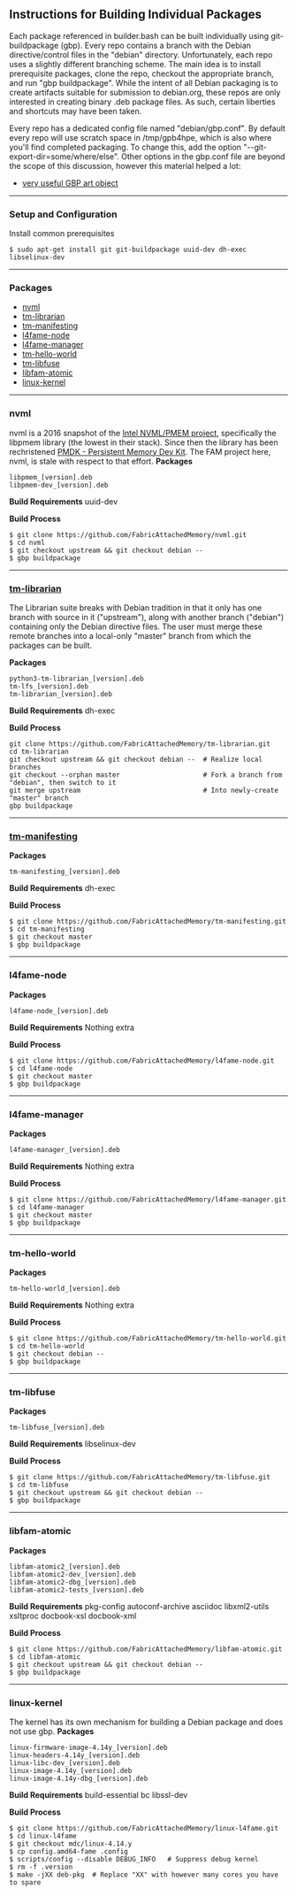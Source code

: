 ## Instructions for Building Individual Packages

Each package referenced in builder.bash can be built individually using git-buildpackage (gbp).  Every repo contains a branch with the Debian directive/control files in the "debian" directory.  Unfortunately, each repo uses a slightly different branching scheme.  The main idea is to install prerequisite packages, clone the repo, checkout the appropriate branch, and run "gbp buildpackage".  While the intent of all Debian packaging is to create artifacts suitable for submission to debian.org, these repos are only interested in creating binary .deb package files.  As such, certain liberties and shortcuts may have been taken.

Every repo has a dedicated config file named "debian/gbp.conf".   By default every repo will use scratch space in /tmp/gpb4hpe, which is also where you'll find completed packaging.   To change this, add the option "--git-export-dir=some/where/else".  Other options in the gbp.conf file are beyond the scope of this discussion, however this material helped a lot:

* [very useful GBP art object](https://people.debian.org/~stapelberg/2016/11/25/build-tools.html)

---
### Setup and Configuration 
Install common prerequisites
```shell
$ sudo apt-get install git git-buildpackage uuid-dev dh-exec libselinux-dev
```

---
### Packages
  * [nvml](#nvml)
  * [tm-librarian](#tm-librarian)
  * [tm-manifesting](#tm-manifesting)
  * [l4fame-node](#l4fame-node)
  * [l4fame-manager](#l4fame-manager)
  * [tm-hello-world](#tm-hello-world)
  * [tm-libfuse](#tm-libfuse)
  * [libfam-atomic](#libfam-atomic)
  * [linux-kernel](#linux-kernel)

---
### nvml
nvml is a 2016 snapshot of the [Intel NVML/PMEM project](http://pmem.io/2017/12/11/NVML-is-now-PMDK.html), specifically the libpmem library (the lowest in their stack).  Since then the library has been rechristened [PMDK - Persistent Memory Dev Kit](http://pmem.io/pmdk/).  The FAM project here, nvml, is stale with respect to that effort.
**Packages**
```shell
libpmem_[version].deb 
libpmem-dev_[version].deb
```
**Build Requirements** 
uuid-dev 

**Build Process**
```shell
$ git clone https://github.com/FabricAttachedMemory/nvml.git
$ cd nvml
$ git checkout upstream && git checkout debian --
$ gbp buildpackage
```

---
### [tm-librarian](https://github.com/FabricAttachedMemory/tm-librarian.git)
The Librarian suite breaks with Debian tradition in that it only has one branch with source in it ("upstream"), along with another branch ("debian") containing only the Debian directive files.  The user must merge these remote branches into a local-only "master" branch from which the packages can be built.

**Packages**
```
python3-tm-librarian_[version].deb 
tm-lfs_[version].deb 
tm-librarian_[version].deb 
```

**Build Requirements** 
dh-exec

**Build Process**
```shell
git clone https://github.com/FabricAttachedMemory/tm-librarian.git
cd tm-librarian
git checkout upstream && git checkout debian --  # Realize local branches
git checkout --orphan master                     # Fork a branch from "debian", then switch to it
git merge upstream                               # Into newly-create "master" branch
gbp buildpackage
```

---
### [tm-manifesting](https://github.com/FabricAttachedMemory/tm-manifesting.git)
**Packages**
```
tm-manifesting_[version].deb
```

**Build Requirements** 
dh-exec

**Build Process**
```shell
$ git clone https://github.com/FabricAttachedMemory/tm-manifesting.git
$ cd tm-manifesting
$ git checkout master
$ gbp buildpackage
```

---
### l4fame-node
**Packages**
```
l4fame-node_[version].deb
```

**Build Requirements**
Nothing extra

**Build Process**
```shell
$ git clone https://github.com/FabricAttachedMemory/l4fame-node.git
$ cd l4fame-node
$ git checkout master
$ gbp buildpackage
```

---
### l4fame-manager
**Packages**
```
l4fame-manager_[version].deb
```

**Build Requirements**
Nothing extra

**Build Process**
```shell
$ git clone https://github.com/FabricAttachedMemory/l4fame-manager.git
$ cd l4fame-manager
$ git checkout master
$ gbp buildpackage
```

---
### tm-hello-world
**Packages**
```
tm-hello-world_[version].deb
```

**Build Requirements**
Nothing extra

**Build Process**
```shell
$ git clone https://github.com/FabricAttachedMemory/tm-hello-world.git
$ cd tm-hello-world
$ git checkout debian --
$ gbp buildpackage
```

---
### tm-libfuse
**Packages**
```
tm-libfuse_[version].deb
```

**Build Requirements**
libselinux-dev

**Build Process**
```shell
$ git clone https://github.com/FabricAttachedMemory/tm-libfuse.git
$ cd tm-libfuse
$ git checkout upstream && git checkout debian --
$ gbp buildpackage
```

---
### libfam-atomic
**Packages**
```
libfam-atomic2_[version].deb 
libfam-atomic2-dev_[version].deb 
libfam-atomic2-dbg_[version].deb 
libfam-atomic2-tests_[version].deb
```

**Build Requirements**
pkg-config autoconf-archive asciidoc libxml2-utils xsltproc docbook-xsl docbook-xml

**Build Process**
```shell
$ git clone https://github.com/FabricAttachedMemory/libfam-atomic.git
$ cd libfam-atomic
$ git checkout upstream && git checkout debian --
$ gbp buildpackage
```

---
### linux-kernel 
The kernel has its own mechanism for building a Debian package and does not use gbp.
**Packages**
```
linux-firmware-image-4.14y_[version].deb
linux-headers-4.14y_[version].deb 
linux-libc-dev_[version].deb 
linux-image-4.14y_[version].deb 
linux-image-4.14y-dbg_[version].deb
```

**Build Requirements**
build-essential bc libssl-dev

**Build Process**
```shell
$ git clone https://github.com/FabricAttachedMemory/linux-l4fame.git
$ cd linux-l4fame
$ git checkout mdc/linux-4.14.y
$ cp config.amd64-fame .config
$ scripts/config --disable DEBUG_INFO   # Suppress debug kernel
$ rm -f .version
$ make -jXX deb-pkg  # Replace "XX" with however many cores you have to spare
```
